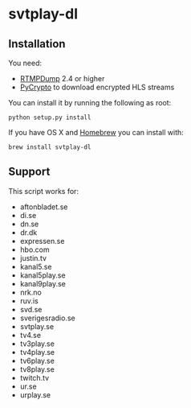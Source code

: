 svtplay-dl
==========
Installation
------------
You need:

* [RTMPDump](http://rtmpdump.mplayerhq.hu/) 2.4 or higher
* [PyCrypto](https://www.dlitz.net/software/pycrypto/) to download encrypted HLS streams

You can install it by running the following as root:

    python setup.py install

If you have OS X and [Homebrew](http://mxcl.github.com/homebrew/)
you can install with:

    brew install svtplay-dl

Support
-------
This script works for:

* aftonbladet.se
* di.se
* dn.se
* dr.dk
* expressen.se
* hbo.com
* justin.tv
* kanal5.se
* kanal5play.se
* kanal9play.se
* nrk.no
* ruv.is
* svd.se
* sverigesradio.se
* svtplay.se
* tv4.se
* tv3play.se
* tv4play.se
* tv6play.se
* tv8play.se
* twitch.tv
* ur.se
* urplay.se
